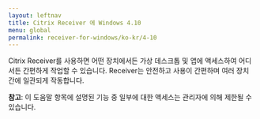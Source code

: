 ```yaml
---
layout: leftnav
title: Citrix Receiver 에 Windows 4.10
menu: global
permalink: receiver-for-windows/ko-kr/4-10
---
```


Citrix Receiver를 사용하면 어떤 장치에서든 가상 데스크톱 및 앱에 액세스하여 어디서든 간편하게 작업할 수 있습니다. Receiver는 안전하고 사용이 간편하며 여러 장치 간에 일관되게 작동합니다.

**참고**: 이 도움말 항목에 설명된 기능 중 일부에 대한 액세스는 관리자에 의해 제한될 수 있습니다.
